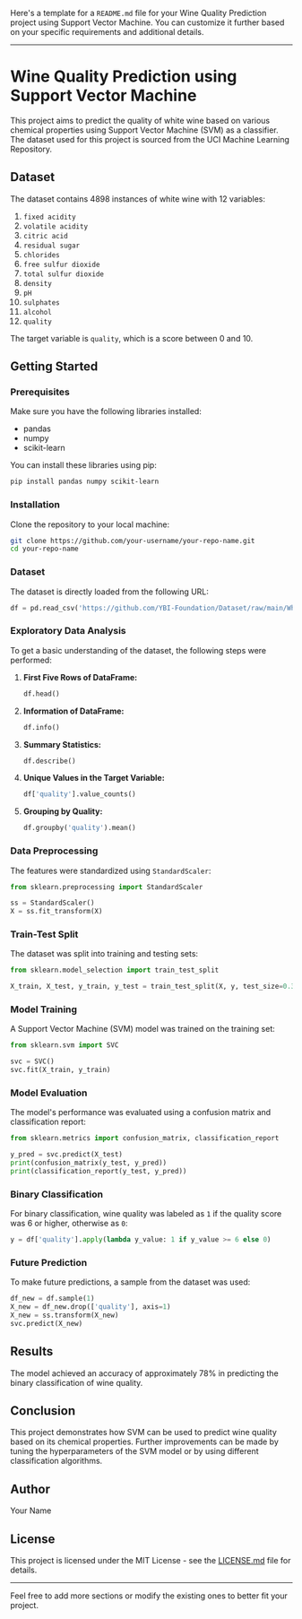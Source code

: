 Here's a template for a `README.md` file for your Wine Quality Prediction project using Support Vector Machine. You can customize it further based on your specific requirements and additional details.

---

# Wine Quality Prediction using Support Vector Machine

This project aims to predict the quality of white wine based on various chemical properties using Support Vector Machine (SVM) as a classifier. The dataset used for this project is sourced from the UCI Machine Learning Repository.

## Dataset

The dataset contains 4898 instances of white wine with 12 variables:

1. `fixed acidity`
2. `volatile acidity`
3. `citric acid`
4. `residual sugar`
5. `chlorides`
6. `free sulfur dioxide`
7. `total sulfur dioxide`
8. `density`
9. `pH`
10. `sulphates`
11. `alcohol`
12. `quality`

The target variable is `quality`, which is a score between 0 and 10.

## Getting Started

### Prerequisites

Make sure you have the following libraries installed:

- pandas
- numpy
- scikit-learn

You can install these libraries using pip:

```bash
pip install pandas numpy scikit-learn
```

### Installation

Clone the repository to your local machine:

```bash
git clone https://github.com/your-username/your-repo-name.git
cd your-repo-name
```

### Dataset

The dataset is directly loaded from the following URL:

```python
df = pd.read_csv('https://github.com/YBI-Foundation/Dataset/raw/main/WhiteWineQuality.csv', sep=';')
```

### Exploratory Data Analysis

To get a basic understanding of the dataset, the following steps were performed:

1. **First Five Rows of DataFrame:**

   ```python
   df.head()
   ```

2. **Information of DataFrame:**

   ```python
   df.info()
   ```

3. **Summary Statistics:**

   ```python
   df.describe()
   ```

4. **Unique Values in the Target Variable:**

   ```python
   df['quality'].value_counts()
   ```

5. **Grouping by Quality:**

   ```python
   df.groupby('quality').mean()
   ```

### Data Preprocessing

The features were standardized using `StandardScaler`:

```python
from sklearn.preprocessing import StandardScaler

ss = StandardScaler()
X = ss.fit_transform(X)
```

### Train-Test Split

The dataset was split into training and testing sets:

```python
from sklearn.model_selection import train_test_split

X_train, X_test, y_train, y_test = train_test_split(X, y, test_size=0.3, stratify=y, random_state=2529)
```

### Model Training

A Support Vector Machine (SVM) model was trained on the training set:

```python
from sklearn.svm import SVC

svc = SVC()
svc.fit(X_train, y_train)
```

### Model Evaluation

The model's performance was evaluated using a confusion matrix and classification report:

```python
from sklearn.metrics import confusion_matrix, classification_report

y_pred = svc.predict(X_test)
print(confusion_matrix(y_test, y_pred))
print(classification_report(y_test, y_pred))
```

### Binary Classification

For binary classification, wine quality was labeled as `1` if the quality score was 6 or higher, otherwise as `0`:

```python
y = df['quality'].apply(lambda y_value: 1 if y_value >= 6 else 0)
```

### Future Prediction

To make future predictions, a sample from the dataset was used:

```python
df_new = df.sample(1)
X_new = df_new.drop(['quality'], axis=1)
X_new = ss.transform(X_new)
svc.predict(X_new)
```

## Results

The model achieved an accuracy of approximately 78% in predicting the binary classification of wine quality.

## Conclusion

This project demonstrates how SVM can be used to predict wine quality based on its chemical properties. Further improvements can be made by tuning the hyperparameters of the SVM model or by using different classification algorithms.

## Author

Your Name

## License

This project is licensed under the MIT License - see the [LICENSE.md](LICENSE.md) file for details.

---

Feel free to add more sections or modify the existing ones to better fit your project.
